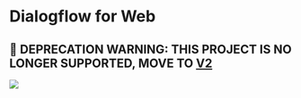 # Dialogflow for Web

## 🚨 DEPRECATION WARNING: THIS PROJECT IS NO LONGER SUPPORTED, MOVE TO [V2](https://github.com/MishUshakov/dialogflow-web-v2)

![](https://camo.githubusercontent.com/7bee509b607c0b359b2e00d3bdfd52085002f2cf/68747470733a2f2f692e696d6775722e636f6d2f4a3861544977742e706e67)
